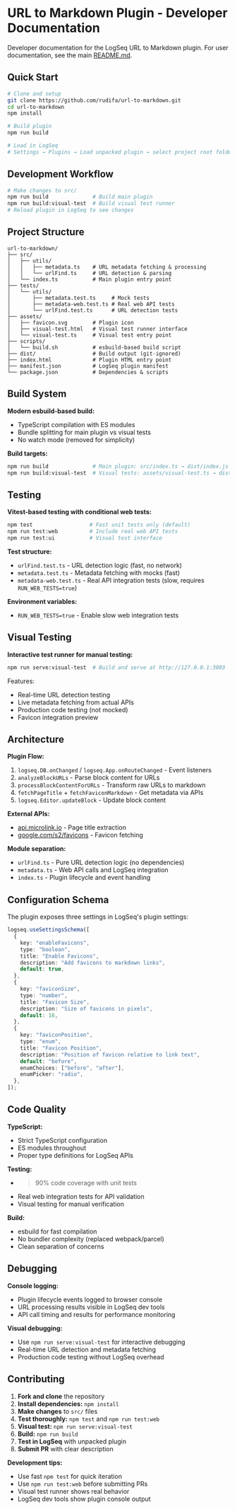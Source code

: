 # URL to Markdown Plugin - Developer Documentation

Developer documentation for the LogSeq URL to Markdown plugin. For user documentation, see the main [README.md](../README.md).

## Quick Start

```bash
# Clone and setup
git clone https://github.com/rudifa/url-to-markdown.git
cd url-to-markdown
npm install

# Build plugin
npm run build

# Load in LogSeq
# Settings → Plugins → Load unpacked plugin → select project root folder
```

## Development Workflow

```bash
# Make changes to src/
npm run build              # Build main plugin
npm run build:visual-test  # Build visual test runner
# Reload plugin in LogSeq to see changes
```

## Project Structure

```
url-to-markdown/
├── src/
│   ├── utils/
│   │   ├── metadata.ts    # URL metadata fetching & processing
│   │   └── urlFind.ts     # URL detection & parsing
│   └── index.ts           # Main plugin entry point
├── tests/
│   └── utils/
│       ├── metadata.test.ts     # Mock tests
│       ├── metadata-web.test.ts # Real web API tests
│       └── urlFind.test.ts      # URL detection tests
├── assets/
│   ├── favicon.svg        # Plugin icon
│   ├── visual-test.html   # Visual test runner interface
│   └── visual-test.ts     # Visual test entry point
├── scripts/
│   └── build.sh           # esbuild-based build script
├── dist/                  # Build output (git-ignored)
├── index.html             # Plugin HTML entry point
├── manifest.json          # LogSeq plugin manifest
└── package.json           # Dependencies & scripts
```

## Build System

**Modern esbuild-based build:**

- TypeScript compilation with ES modules
- Bundle splitting for main plugin vs visual tests
- No watch mode (removed for simplicity)

**Build targets:**

```bash
npm run build              # Main plugin: src/index.ts → dist/index.js
npm run build:visual-test  # Visual tests: assets/visual-test.ts → dist/visual-test.js
```

## Testing

**Vitest-based testing with conditional web tests:**

```bash
npm test                  # Fast unit tests only (default)
npm run test:web          # Include real web API tests
npm run test:ui           # Visual test interface
```

**Test structure:**

- `urlFind.test.ts` - URL detection logic (fast, no network)
- `metadata.test.ts` - Metadata fetching with mocks (fast)
- `metadata-web.test.ts` - Real API integration tests (slow, requires `RUN_WEB_TESTS=true`)

**Environment variables:**

- `RUN_WEB_TESTS=true` - Enable slow web integration tests

## Visual Testing

**Interactive test runner for manual testing:**

```bash
npm run serve:visual-test  # Build and serve at http://127.0.0.1:3003
```

Features:

- Real-time URL detection testing
- Live metadata fetching from actual APIs
- Production code testing (not mocked)
- Favicon integration preview

## Architecture

**Plugin Flow:**

1. `logseq.DB.onChanged` / `logseq.App.onRouteChanged` - Event listeners
2. `analyzeBlockURLs` - Parse block content for URLs
3. `processBlockContentForURLs` - Transform raw URLs to markdown
4. `fetchPageTitle` + `fetchFaviconMarkdown` - Get metadata via APIs
5. `logseq.Editor.updateBlock` - Update block content

**External APIs:**

- [api.microlink.io](https://api.microlink.io) - Page title extraction
- [google.com/s2/favicons](https://www.google.com/s2/favicons) - Favicon fetching

**Module separation:**

- `urlFind.ts` - Pure URL detection logic (no dependencies)
- `metadata.ts` - Web API calls and LogSeq integration
- `index.ts` - Plugin lifecycle and event handling

## Configuration Schema

The plugin exposes three settings in LogSeq's plugin settings:

```typescript
logseq.useSettingsSchema([
  {
    key: "enableFavicons",
    type: "boolean",
    title: "Enable Favicons",
    description: "Add favicons to markdown links",
    default: true,
  },
  {
    key: "faviconSize",
    type: "number",
    title: "Favicon Size",
    description: "Size of favicons in pixels",
    default: 16,
  },
  {
    key: "faviconPosition",
    type: "enum",
    title: "Favicon Position",
    description: "Position of favicon relative to link text",
    default: "before",
    enumChoices: ["before", "after"],
    enumPicker: "radio",
  },
]);
```

## Code Quality

**TypeScript:**

- Strict TypeScript configuration
- ES modules throughout
- Proper type definitions for LogSeq APIs

**Testing:**

>

- > 90% code coverage with unit tests
- Real web integration tests for API validation
- Visual testing for manual verification

**Build:**

- esbuild for fast compilation
- No bundler complexity (replaced webpack/parcel)
- Clean separation of concerns

## Debugging

**Console logging:**

- Plugin lifecycle events logged to browser console
- URL processing results visible in LogSeq dev tools
- API call timing and results for performance monitoring

**Visual debugging:**

- Use `npm run serve:visual-test` for interactive debugging
- Real-time URL detection and metadata fetching
- Production code testing without LogSeq overhead

## Contributing

1. **Fork and clone** the repository
2. **Install dependencies:** `npm install`
3. **Make changes** to `src/` files
4. **Test thoroughly:** `npm test` and `npm run test:web`
5. **Visual test:** `npm run serve:visual-test`
6. **Build:** `npm run build`
7. **Test in LogSeq** with unpacked plugin
8. **Submit PR** with clear description

**Development tips:**

- Use fast `npm test` for quick iteration
- Use `npm run test:web` before submitting PRs
- Visual test runner shows real behavior
- LogSeq dev tools show plugin console output
